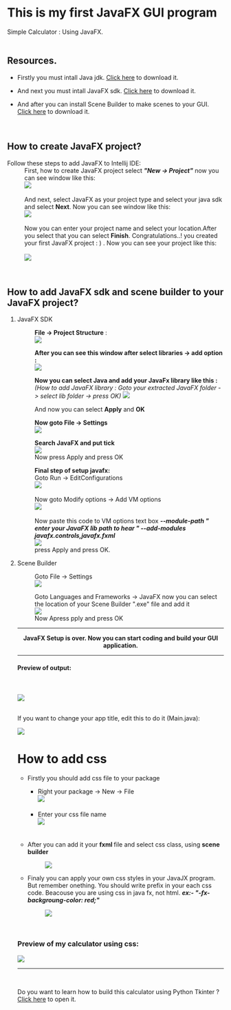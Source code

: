 # This is my first JavaFX GUI program

Simple Calculator : Using JavaFX.
<br /><br />
<h2>Resources.</h2>
<ul>
  <li>
    <p>
      Firstly you must intall Java jdk. <a href="https://www.oracle.com/java/technologies/downloads/" target="_blank">Click here</a> to download it.
    </p>
  </li>
  <li>
    <p>
      And next you must intall JavaFX sdk. <a href="https://gluonhq.com/products/javafx/" target="_blank">Click here</a> to download it.
    </p>
  </li>
  <li>
    <p>
      And after you can install Scene Builder to make scenes to your GUI. <a href="https://gluonhq.com/products/scene-builder/" target="_blank">Click here</a> to download it.
    </p>
  </li>
</ul>
<br />


<h2>How to create JavaFX project?</h2>
<dl>
    <dt>Follow these steps to add JavaFX to Intellij IDE:</dt>
    <dd>
      First, how to create JavaFX project select <b><i>"New -> Project"</i></b> now you can see window like this:<br />
      <img src="https://github.com/DasunThathsara/Calculator-for-basic-calculations-JavaFX-/blob/main/img/prop%20create1.JPG?raw=true" /><br /><br />
      And next, select JavaFX as your project type and select your java sdk and select <b>Next</b>. Now you can see window like this:<br />
      <img src="https://github.com/DasunThathsara/Calculator-for-basic-calculations-JavaFX-/blob/main/img/prop%20create2.JPG?raw=true" /><br /><br />
      Now you can enter your project name and select your location.After you select that you can select <b>Finish</b>. Congratulations..! you created your first JavaFX project : ) . Now you can see your project like this:<br /><br />
      <img src="https://github.com/DasunThathsara/Calculator-for-basic-calculations-JavaFX-/blob/main/img/prop%20create3.JPG?raw=true" />
   </dd>
</dl>
<br />


<h2>How to add JavaFX sdk and scene builder to your JavaFX project?</h2>
<ol>
  <li>JavaFX SDK</li>
  <dl>
    <dd>
      <p>
        <b>File -> Project Structure</b> : <br />
        <img src="https://github.com/DasunThathsara/Calculator-for-basic-calculations-JavaFX-/blob/main/img/prop%20structure.png?raw=true" />
      </p>
    </dd>
    <dd>
      <p>
        <b>After you can see this window after select libraries -> add option : </b><br />
        <img src="https://github.com/DasunThathsara/Calculator-for-basic-calculations-JavaFX-/blob/main/img/prop%20setup.JPG?raw=true" />
      </p>
    </dd>
    <dd>
      <p>
        <b>Now you can select Java and add your JavaFx library like this : </b><br />
          <i>(How to add JavaFX library : Goto your extracted JavaFX folder -> select lib folder -> press OK)</i>
        <img src="https://github.com/DasunThathsara/Calculator-for-basic-calculations-JavaFX-/blob/main/img/prop%20setup2.JPG?raw=true" /><br />
      </p>
    </dd>
    <dd>
      <p>
        And now you can select <b>Apply</b> and <b>OK</b>
      </p>
    </dd>
    <dd>
      <p>
        <b>Now goto File -> Settings</b><br />
        <img src="https://github.com/DasunThathsara/Calculator-for-basic-calculations-JavaFX-/blob/main/img/settings.JPG?raw=true" /><br />
      </p>
    </dd>
    <dd>
      <p>
        <b>Search JavaFX and put tick</b><br />
        <img src="https://github.com/DasunThathsara/Calculator-for-basic-calculations-JavaFX-/blob/main/img/prop%20setup3.JPG?raw=true" /><br />
        Now press Apply and press OK
      </p>
    </dd>
    <dd>
      <p>
        <b>Final step of setup javafx:</b><br />
        Goto Run -> EditConfigurations <br />
        <img src="https://github.com/DasunThathsara/Calculator-for-basic-calculations-JavaFX-/blob/main/img/run.png?raw=true" /><br /><br />
        Now goto Modify options -> Add VM options<br />
        <img src="https://github.com/DasunThathsara/Calculator-for-basic-calculations-JavaFX-/blob/main/img/addvm.png?raw=true" /><br /><br />
        Now paste this code to VM options text box <i><b>--module-path " enter your JavaFX lib path to hear " --add-modules javafx.controls,javafx.fxml</b></i><br />
        <img src="https://github.com/DasunThathsara/Calculator-for-basic-calculations-JavaFX-/blob/main/img/addvmop.JPG?raw=true" /><br />
        press Apply and press OK.
      </p>
    </dd>
  </dl>
  
  
  <li>Scene Builder</li>
  <dl>
    <dd>
      <p>
        Goto File -> Settings<br />
        <img src="https://github.com/DasunThathsara/Calculator-for-basic-calculations-JavaFX-/blob/main/img/settings.JPG?raw=true" /><br />
      </p>
    </dd>
    <dd>
      <p>
        Goto Languages and Frameworks -> JavaFX now you can select the location of your Scene Builder ".exe" file and add it<br />
        <img src="https://github.com/DasunThathsara/Calculator-for-basic-calculations-JavaFX-/blob/main/img/SBadding.JPG?raw=true" /><br />
        Now Apress pply and press OK
      </p>
    </dd>
  </dl>
</dl>
<hr />
<center><b>JavaFX Setup is over. Now you can start coding and build your GUI application.</b></center>
<hr />
<h4>Preview of output:</h4>
<br /><br />
<img src="https://github.com/DasunThathsara/Calculator-for-basic-calculations-JavaFX-/blob/main/img/Capture.JPG?raw=true" />
<br /><br />
<p>If you want to change your app title, edit this to do it (Main.java):</p> 
<img src="https://raw.githubusercontent.com/DasunThathsara/Calculator-for-basic-calculations-JavaFX-/main/20220403_000340.jpg" />
<br />


<h1>How to add css</h1>
<ul>
  <li>Firstly you should add css file to your package</li>
  <ul>
    <li>
      Right your package -> New -> File<br />
      <img src="https://github.com/DasunThathsara/Calculator-for-basic-calculations-JavaFX-/blob/main/img/Untitled.png?raw=true" /><br /><br />
    </li>
    <li>
      Enter your css file name<br />
      <img src="https://github.com/DasunThathsara/Calculator-for-basic-calculations-JavaFX-/blob/main/img/addcss.JPG?raw=true" /><br /><br /><br />
    </li>
  </ul>
  <li>
    After you can add it your <b>fxml </b>file and select css class, using <b>scene builder</b>
  </li>
  <dl>
    <dd>
      <img src="https://github.com/DasunThathsara/Calculator-for-basic-calculations-JavaFX-/blob/main/img/SBcsstools.JPG?raw=true" />
    </dd>
  </dl>
  <li>
    Finaly you can apply your own css styles in your JavaJX program. But remember onething. You should write prefix in your each css code. Beacouse you are using css in java fx, not html. <i><b>ex:- "-fx-backgroung-color: red;"</b></i>
  </li>
  <dl>
    <dd>
      <img src="https://github.com/DasunThathsara/Calculator-for-basic-calculations-JavaFX-/blob/main/img/stylecss.JPG?raw=true" />
    </dd>
  </dl>
</ul>
<br />
<h3>Preview of my calculator using css:<br /></h3>
<img src="https://github.com/DasunThathsara/Calculator-for-basic-calculations-JavaFX-/blob/main/img/css1.JPG?raw=true" />
<hr />
<br />
<p>Do you want to learn how to build this calculator using Python Tkinter ? <a href="https://github.com/DasunThathsara/Calculator-for-basic-calculations-Using-Python-Tkinter-" target="_blank">Click here</a> to open it.</p>
